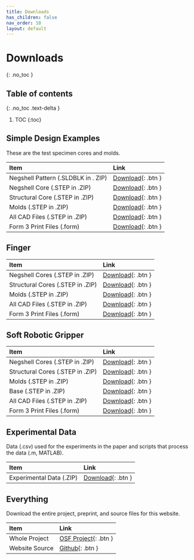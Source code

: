```yaml
---
title: Downloads
has_children: false
nav_order: 10
layout: default
---
```


# Downloads
{: .no_toc }

## Table of contents
{: .no_toc .text-delta }

1. TOC
{:toc}

## Simple Design Examples
These are the test specimen cores and molds.

|Item                           |Link                                    |
|:------------------------------|:---------------------------------------|
|Negshell Pattern (.SLDBLK in . ZIP)|[Download](/files/engineering/PerforationBlocks.zip){: .btn }|
|Negshell Core (.STEP in .ZIP)  |[Download](/files/engineering/NegshellCore.zip){: .btn }|
|Structural Core (.STEP in .ZIP)|[Download](/files/engineering/StructuralCore.zip){: .btn }|
|Molds (.STEP in .ZIP)          |[Download](/files/engineering/SpecimenMold.zip){: .btn }|
|All CAD Files (.STEP in .ZIP)  |[Download](/files/engineering/Specimen.zip){: .btn }|
|Form 3 Print Files (.form)     |[Download](/files/preform/Specimens.form){: .btn }|

## Finger

|Item                           |Link                                    |
|:------------------------------|:---------------------------------------|
|Negshell Cores (.STEP in .ZIP) |[Download](/files/engineering/BellowFingerNegshellCore.zip){: .btn }|
|Structural Cores (.STEP in .ZIP)|[Download](/files/engineering/BellowFingerStructuralCore.zip){: .btn }|
|Molds (.STEP in .ZIP)          |[Download](/files/engineering/BellowFingerMold.zip){: .btn }|
|All CAD Files (.STEP in .ZIP)  |[Download](/files/engineering/BellowFinger.zip){: .btn }|
|Form 3 Print Files (.form)     |[Download](/files/preform/BellowJointedFinger.form){: .btn }|

## Soft Robotic Gripper

|Item                           |Link                                    |
|:------------------------------|:---------------------------------------|
|Negshell Cores (.STEP in .ZIP) |[Download](/files/engineering/ThreeFingerGripperNegshellCore.zip){: .btn }|
|Structural Cores (.STEP in .ZIP)|[Download](/files/engineering/ThreeFingerGripperStructuralCore.zip){: .btn }|
|Molds (.STEP in .ZIP)          |[Download](/files/engineering/ThreeFingerGripperMold.zip){: .btn }|
|Base (.STEP in .ZIP)           |[Download](/files/engineering/ThreeFingerGripperBase.zip){: .btn }|
|All CAD Files (.STEP in .ZIP)  |[Download](/files/engineering/ThreeFingerGripper.zip){: .btn }|
|Form 3 Print Files (.form)     |[Download](/files/preform/ThreeFingerGripper.form){: .btn }|

## Experimental Data
Data (.csv) used for the experiments in the paper and scripts that process the data (.m, MATLAB).

|Item                           |Link                                    |
|:------------------------------|:---------------------------------------|
|Experimental Data (.ZIP)       |[Download](ExperimentalData.zip){: .btn }|

## Everything
Download the entire project, preprint, and source files for this website.

|Item                           |Link                                    |
|:------------------------------|:---------------------------------------|
|Whole Project                  |[OSF Project](//osf.io/ntwh8/){: .btn } |
|Website Source                 |[Github](//github.com/negshell/negshell.github.io/){: .btn } |
